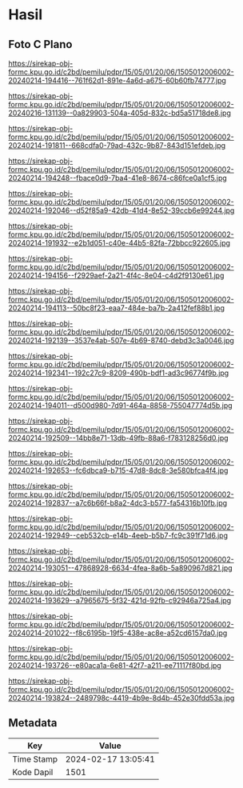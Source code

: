 # Hasil

## Foto C Plano

https://sirekap-obj-formc.kpu.go.id/c2bd/pemilu/pdpr/15/05/01/20/06/1505012006002-20240214-194416--761f62d1-891e-4a6d-a675-60b60fb74777.jpg

https://sirekap-obj-formc.kpu.go.id/c2bd/pemilu/pdpr/15/05/01/20/06/1505012006002-20240216-131139--0a829903-504a-405d-832c-bd5a51718de8.jpg

https://sirekap-obj-formc.kpu.go.id/c2bd/pemilu/pdpr/15/05/01/20/06/1505012006002-20240214-191811--668cdfa0-79ad-432c-9b87-843d151efdeb.jpg

https://sirekap-obj-formc.kpu.go.id/c2bd/pemilu/pdpr/15/05/01/20/06/1505012006002-20240214-194248--fbace0d9-7ba4-41e8-8674-c86fce0a1cf5.jpg

https://sirekap-obj-formc.kpu.go.id/c2bd/pemilu/pdpr/15/05/01/20/06/1505012006002-20240214-192046--d52f85a9-42db-41d4-8e52-39ccb6e99244.jpg

https://sirekap-obj-formc.kpu.go.id/c2bd/pemilu/pdpr/15/05/01/20/06/1505012006002-20240214-191932--e2b1d051-c40e-44b5-82fa-72bbcc922605.jpg

https://sirekap-obj-formc.kpu.go.id/c2bd/pemilu/pdpr/15/05/01/20/06/1505012006002-20240214-194156--f2929aef-2a21-4f4c-8e04-c4d2f9130e61.jpg

https://sirekap-obj-formc.kpu.go.id/c2bd/pemilu/pdpr/15/05/01/20/06/1505012006002-20240214-194113--50bc8f23-eaa7-484e-ba7b-2a412fef88b1.jpg

https://sirekap-obj-formc.kpu.go.id/c2bd/pemilu/pdpr/15/05/01/20/06/1505012006002-20240214-192139--3537e4ab-507e-4b69-8740-debd3c3a0046.jpg

https://sirekap-obj-formc.kpu.go.id/c2bd/pemilu/pdpr/15/05/01/20/06/1505012006002-20240214-192341--192c27c9-8209-490b-bdf1-ad3c96774f9b.jpg

https://sirekap-obj-formc.kpu.go.id/c2bd/pemilu/pdpr/15/05/01/20/06/1505012006002-20240214-194011--d500d980-7d91-464a-8858-755047774d5b.jpg

https://sirekap-obj-formc.kpu.go.id/c2bd/pemilu/pdpr/15/05/01/20/06/1505012006002-20240214-192509--14bb8e71-13db-49fb-88a6-f783128256d0.jpg

https://sirekap-obj-formc.kpu.go.id/c2bd/pemilu/pdpr/15/05/01/20/06/1505012006002-20240214-192653--fc6dbca9-b715-47d8-8dc8-3e580bfca4f4.jpg

https://sirekap-obj-formc.kpu.go.id/c2bd/pemilu/pdpr/15/05/01/20/06/1505012006002-20240214-192837--a7c6b66f-b8a2-4dc3-b577-fa54316b10fb.jpg

https://sirekap-obj-formc.kpu.go.id/c2bd/pemilu/pdpr/15/05/01/20/06/1505012006002-20240214-192949--ceb532cb-e14b-4eeb-b5b7-fc9c391f71d6.jpg

https://sirekap-obj-formc.kpu.go.id/c2bd/pemilu/pdpr/15/05/01/20/06/1505012006002-20240214-193051--47868928-6634-4fea-8a6b-5a890967d821.jpg

https://sirekap-obj-formc.kpu.go.id/c2bd/pemilu/pdpr/15/05/01/20/06/1505012006002-20240214-193629--a7965675-5f32-421d-92fb-c92946a725a4.jpg

https://sirekap-obj-formc.kpu.go.id/c2bd/pemilu/pdpr/15/05/01/20/06/1505012006002-20240214-201022--f8c6195b-19f5-438e-ac8e-a52cd6157da0.jpg

https://sirekap-obj-formc.kpu.go.id/c2bd/pemilu/pdpr/15/05/01/20/06/1505012006002-20240214-193726--e80aca1a-6e81-42f7-a211-ee71117f80bd.jpg

https://sirekap-obj-formc.kpu.go.id/c2bd/pemilu/pdpr/15/05/01/20/06/1505012006002-20240214-193824--2489798c-4419-4b9e-8d4b-452e30fdd53a.jpg


## Metadata

| Key        | Value               |
| ---------- | ------------------- |
| Time Stamp | 2024-02-17 13:05:41 |
| Kode Dapil | 1501                |



